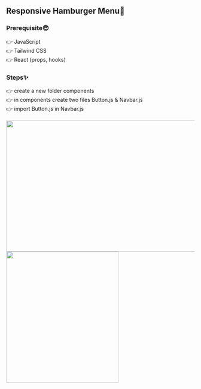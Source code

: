 ## Responsive Hamburger Menu🍔

### Prerequisite😎
👉 JavaScript<br/>
👉 Tailwind CSS<br/>
👉 React (props, hooks)<br/>


### Steps✨
👉 create a new folder components<br/>
👉 in components create two files Button.js & Navbar.js<br/>
👉 import Button.js in Navbar.js<br/>
<br/>
<img src="https://user-images.githubusercontent.com/82830866/185580736-cfeb1dab-a6ed-48e2-84f7-e11169b6f67a.png" width="600" height="350"> <img src="https://user-images.githubusercontent.com/82830866/185580744-18f4306e-0e46-4de7-a2f6-242c62d95e50.png" width="300" height="350">
